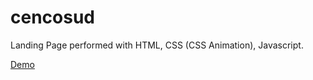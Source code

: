 # cencosud
Landing Page performed with HTML, CSS (CSS Animation), Javascript.

[Demo](https://SuperStar264.github.io/cencosud/)
